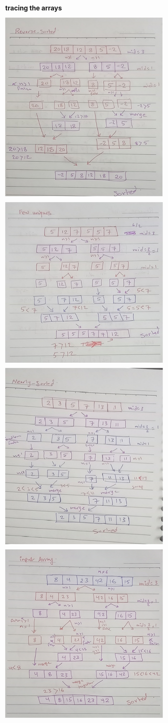  ## tracing the arrays 
 
![first Array ](../assets/one.jpg)


![second Array ](../assets/two.jpg)


![third Array ](../assets/three.jpg)



![fourth Array ](../assets/four.png)